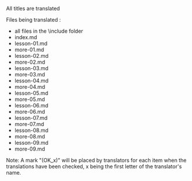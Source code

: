 All titles are translated

Files being translated :

- all files in the \include folder
- index.md
- lesson-01.md
- more-01.md
- lesson-02.md
- more-02.md
- lesson-03.md
- more-03.md
- lesson-04.md
- more-04.md
- lesson-05.md
- more-05.md
- lesson-06.md
- more-06.md
- lesson-07.md
- more-07.md
- lesson-08.md
- more-08.md
- lesson-09.md
- more-09.md

Note: A mark "(OK_x)" will be placed by translators for each item when the translations have been checked,
x being the first letter of the translator's name. 

